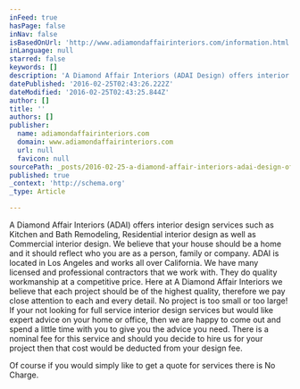 ```yaml
---
inFeed: true
hasPage: false
inNav: false
isBasedOnUrl: 'http://www.adiamondaffairinteriors.com/information.html'
inLanguage: null
starred: false
keywords: []
description: 'A Diamond Affair Interiors (ADAI Design) offers interior design services such as Kitchen and Bath Remodeling, Residential interior design as well as Commercial '
datePublished: '2016-02-25T02:43:26.222Z'
dateModified: '2016-02-25T02:43:25.844Z'
author: []
title: ''
authors: []
publisher:
  name: adiamondaffairinteriors.com
  domain: www.adiamondaffairinteriors.com
  url: null
  favicon: null
sourcePath: _posts/2016-02-25-a-diamond-affair-interiors-adai-design-offers-interior-des.md
published: true
_context: 'http://schema.org'
_type: Article

---
```

A Diamond Affair Interiors (ADAI) offers interior design services such as Kitchen and Bath Remodeling, Residential interior design as well as Commercial interior design.  We believe that your house should be a home and it should reflect who you are as a person, family or company. ADAI is located in Los Angeles and works all over California.  We have many licensed and professional contractors that we work with.  They do quality workmanship at a competitive price.  Here at A Diamond Affair Interiors we believe that each project should be of the highest quality, therefore we pay close attention to each and every detail.  No project is too small or too large!   If your not looking for full service interior design services but would like expert advice on your home or office, then we are happy to come out and spend a little time with you to give you the advice you need.  There is a nominal fee for this service and should you decide to hire us for your project then that cost would be deducted from your design fee.   

Of course if you would simply like to get a quote for services there is No Charge.